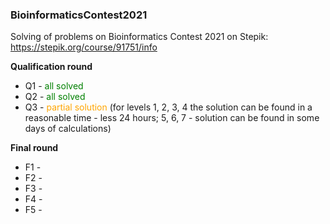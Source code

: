 ### BioinformaticsContest2021

Solving of problems on Bioinformatics Contest 2021 on Stepik: https://stepik.org/course/91751/info

**Qualification round**

- Q1 - <span style="color:green">all solved</span>
- Q2 - <span style="color:green">all solved</span>
- Q3 - <span style="color:orange">partial solution</span> (for levels 1, 2, 3, 4 the solution can be found in a reasonable time - less 24 hours; 5, 6, 7 - solution can be found in some days of calculations)

**Final round**
- F1 -
- F2 -
- F3 -
- F4 -
- F5 -
